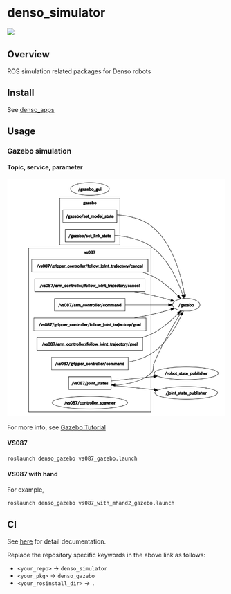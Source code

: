 # denso_simulator

[![](https://github.com/Nishida-Lab/denso_simulator/workflows/CI/badge.svg)](https://github.com/Nishida-Lab/denso_simulator/actions)

## Overview
ROS simulation related packages for Denso robots

## Install
See [denso_apps](https://github.com/Nishida-Lab/denso_apps)

## Usage

### Gazebo simulation

#### Topic, service, parameter
![rqt_graph](.img/denso_gazebo.png)

For more info, see [Gazebo Tutorial](http://gazebosim.org/tutorials/?tut=ros_comm#Tutorial:ROSCommunication)

#### VS087
```bash
roslaunch denso_gazebo vs087_gazebo.launch
```

#### VS087 with hand
For example,
```bash
roslaunch denso_gazebo vs087_with_mhand2_gazebo.launch
```

## CI
See [here](https://github.com/Nishida-Lab/denso_docs/tree/master/ci) for detail decumentation.

Replace the repository specific keywords in the above link as follows:
- `<your_repo>` -> `denso_simulator`
- `<your_pkg>` -> `denso_gazebo`
- `<your_rosinstall_dir>` -> `.`
